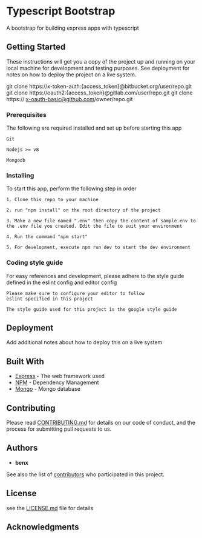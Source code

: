 
# Typescript Bootstrap

A bootstrap for building express apps with typescript

## Getting Started

These instructions will get you a copy of the project up and running on your local machine for development and testing purposes. See deployment for notes on how to deploy the project on a live system.

git clone https://x-token-auth:{access_token}@bitbucket.org/user/repo.git
git clone https://oauth2:{access_token}@gitlab.com/user/repo.git
git clone https://<token>:x-oauth-basic@github.com/owner/repo.git

### Prerequisites

The following are required installed and set up before starting this app

```
Git
```

```
Nodejs >= v8
```

```
Mongodb
```

### Installing

To start this app, perform the following step in order

```
1. Clone this repo to your machine
```

```
2. run "npm install" on the root directory of the project
```

```
3. Make a new file named ".env" then copy the content of sample.env to the .env file you created. Edit the file to suit your environment
```

```
4. Run the command "npm start"
```

```$xslt
5. For development, execute npm run dev to start the dev environment
```

### Coding style guide

For easy references and development, please adhere to the style guide defined in the eslint config
and editor config

```
Please make sure to configure your editor to follow
eslint specified in this project

The style guide used for this project is the google style guide
```

## Deployment

Add additional notes about how to deploy this on a live system

## Built With

- [Express](http://www.express.io) - The web framework used
- [NPM](https://npm.org/) - Dependency Management
- [Mongo](https://mongodb.org) - Mongo database

## Contributing

Please read [CONTRIBUTING.md]() for details on our code of conduct, and the process for submitting pull requests to us.

## Authors

- **benx**

See also the list of [contributors](https://github.com/your/project/contributors) who participated in this project.

## License

see the [LICENSE.md](license.md) file for details

## Acknowledgments
